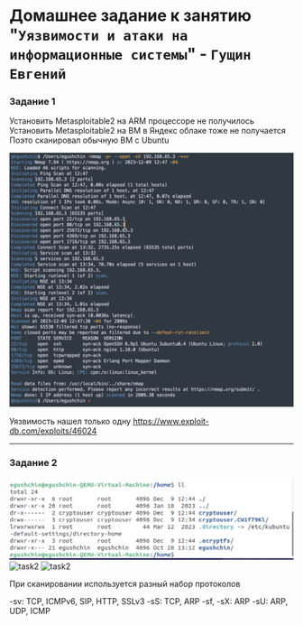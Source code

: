 # Домашнее задание к занятию "`Уязвимости и атаки на информационные системы`" - `Гущин Евгений`

### Задание 1

Установить Metasploitable2 на ARM процессоре не получилось  
Установить Metasploitable2 на ВМ в Яндекс облаке тоже не получается  
Поэто сканировал обычную ВМ с Ubuntu  
  

![task1](../../img/13_SEC/HW1/Task1_1.png)

Уязвимость нашел только одну
https://www.exploit-db.com/exploits/46024

---

### Задание 2

![task2](../../img/13_SEC/HW2/Task1_2.png)
![task2](../../img/13_SEC/HW2/Task1_3.png)
![task2](../../img/13_SEC/HW2/Task1_4.png)

При сканировании используется разный набор протоколов

-sv: TCP, ICMPv6, SIP, HTTP, SSLv3
-sS: TCP, ARP
-sf, -sX: ARP
-sU: ARP, UDP, ICMP

